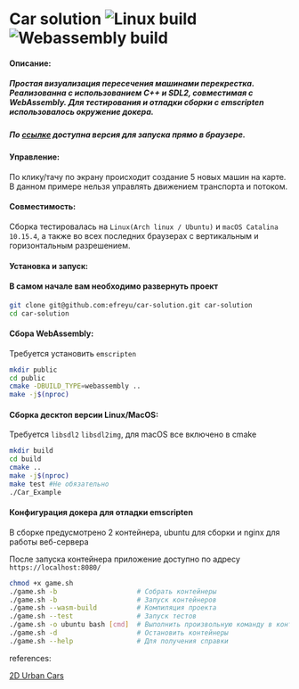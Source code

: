 
# Car solution ![Linux build](https://github.com/efreyu/car-solution/workflows/Linux%20build/badge.svg?branch=master) ![Webassembly build](https://github.com/efreyu/car-solution/workflows/Webassembly%20build/badge.svg?branch=master) 
#### Описание:
##### Простая визуализация пересечения машинами перекрестка. Реализованна с использованием C++ и SDL2, совместимая с WebAssembly. Для тестирования и отладки сборки с emscripten использовалось окружение докера.
##### По [ссылке](https://efreyu.github.io/car-solution/) доступна версия для запуска прямо в браузере.

#### Управление:
По клику/тачу по экрану происходит создание 5 новых машин на карте.
В данном примере нельзя управлять движением транспорта и потоком.

#### Совместимость:
Сборка тестировалась на `Linux(Arch linux / Ubuntu)` и `macOS Catalina 10.15.4`, а также во всех последних браузерах с вертикальным и горизонтальным разрешением.

#### Установка и запуск:
#### В самом начале вам необходимо развернуть проект
```bash
git clone git@github.com:efreyu/car-solution.git car-solution 
cd car-solution
```

#### Сбора WebAssembly:
Требуется установить `emscripten`
```bash
mkdir public
cd public
cmake -DBUILD_TYPE=webassembly ..
make -j$(nproc)
```

#### Сборка десктоп версии Linux/MacOS:
Требуется `libsdl2` `libsdl2img`, для macOS все включено в cmake
```bash
mkdir build
cd build
cmake ..
make -j$(nproc)
make test #Не обязательно
./Car_Example
```

#### Конфигурация докера для отладки emscripten
В сборке предусмотрено 2 контейнера, ubuntu для сборки и nginx для работы веб-сервера

После запуска контейнера приложение доступно по адресу `https://localhost:8080/`
```bash
chmod +x game.sh
./game.sh -b                    # Собрать контейнеры
./game.sh -b                    # Запуск контейнеров
./game.sh --wasm-build          # Компиляция проекта
./game.sh --test                # Запуск тестов
./game.sh -o ubuntu bash [cmd]  # Выполнить произвольную команду в контейнере
./game.sh -d                    # Остановить контейнеры
./game.sh --help                # Для получения справки
```

references:

[2D Urban Cars](https://looneybits.itch.io/2d-urban-cars)
